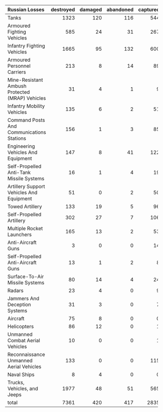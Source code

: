 | Russian Losses                                   |   destroyed |   damaged |   abandoned |   captured |   total |
|:-------------------------------------------------|------------:|----------:|------------:|-----------:|--------:|
| Tanks                                            |        1323 |       120 |         116 |        544 |    2103 |
| Armoured Fighting Vehicles                       |         585 |        24 |          31 |        267 |     907 |
| Infantry Fighting Vehicles                       |        1665 |        95 |         132 |        600 |    2492 |
| Armoured Personnel Carriers                      |         213 |         8 |          14 |         89 |     324 |
| Mine-Resistant Ambush Protected  (MRAP) Vehicles |          31 |         4 |           1 |          9 |      45 |
| Infantry Mobility Vehicles                       |         135 |         6 |           2 |         51 |     194 |
| Command Posts And Communications Stations        |         156 |         1 |           3 |         85 |     245 |
| Engineering Vehicles And Equipment               |         147 |         8 |          41 |        122 |     318 |
| Self-Propelled Anti-Tank Missile Systems         |          16 |         1 |           4 |         19 |      40 |
| Artillery Support Vehicles And Equipment         |          51 |         0 |           2 |         50 |     103 |
| Towed Artillery                                  |         133 |        19 |           5 |         96 |     253 |
| Self-Propelled Artillery                         |         302 |        27 |           7 |        106 |     442 |
| Multiple Rocket Launchers                        |         165 |        13 |           2 |         53 |     233 |
| Anti-Aircraft Guns                               |           3 |         0 |           0 |         14 |      17 |
| Self-Propelled Anti-Aircraft Guns                |          13 |         1 |           2 |          8 |      24 |
| Surface-To-Air Missile Systems                   |          80 |        14 |           4 |         24 |     122 |
| Radars                                           |          23 |         4 |           0 |          9 |      36 |
| Jammers And Deception Systems                    |          31 |         3 |           0 |          7 |      41 |
| Aircraft                                         |          75 |         8 |           0 |          0 |      83 |
| Helicopters                                      |          86 |        12 |           0 |          1 |      99 |
| Unmanned Combat Aerial Vehicles                  |          10 |         0 |           0 |          1 |      11 |
| Reconnaissance Unmanned Aerial Vehicles          |         133 |         0 |           0 |        115 |     248 |
| Naval Ships                                      |           8 |         4 |           0 |          0 |      12 |
| Trucks, Vehicles, and Jeeps                      |        1977 |        48 |          51 |        565 |    2641 |
| total                                            |        7361 |       420 |         417 |       2835 |   11033 |